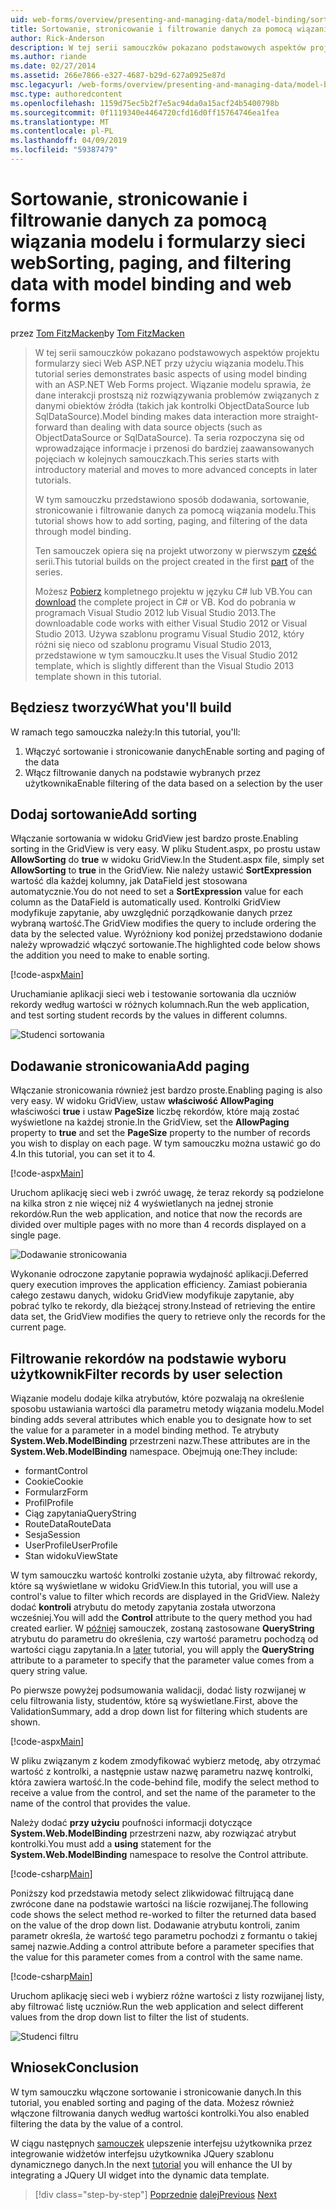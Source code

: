 ```yaml
---
uid: web-forms/overview/presenting-and-managing-data/model-binding/sorting-paging-and-filtering-data
title: Sortowanie, stronicowanie i filtrowanie danych za pomocą wiązania modelu i formularzy sieci web | Dokumentacja firmy Microsoft
author: Rick-Anderson
description: W tej serii samouczków pokazano podstawowych aspektów projektu formularzy sieci Web ASP.NET przy użyciu wiązania modelu. Wiązanie modelu sprawia, że dane interakcji więcej proste —...
ms.author: riande
ms.date: 02/27/2014
ms.assetid: 266e7866-e327-4687-b29d-627a0925e87d
msc.legacyurl: /web-forms/overview/presenting-and-managing-data/model-binding/sorting-paging-and-filtering-data
msc.type: authoredcontent
ms.openlocfilehash: 1159d75ec5b2f7e5ac94da0a15acf24b5400798b
ms.sourcegitcommit: 0f1119340e4464720cfd16d0ff15764746ea1fea
ms.translationtype: MT
ms.contentlocale: pl-PL
ms.lasthandoff: 04/09/2019
ms.locfileid: "59387479"
---
```

# <a name="sorting-paging-and-filtering-data-with-model-binding-and-web-forms"></a><span data-ttu-id="a9c46-104">Sortowanie, stronicowanie i filtrowanie danych za pomocą wiązania modelu i formularzy sieci web</span><span class="sxs-lookup"><span data-stu-id="a9c46-104">Sorting, paging, and filtering data with model binding and web forms</span></span>

<span data-ttu-id="a9c46-105">przez [Tom FitzMacken](https://github.com/tfitzmac)</span><span class="sxs-lookup"><span data-stu-id="a9c46-105">by [Tom FitzMacken](https://github.com/tfitzmac)</span></span>

> <span data-ttu-id="a9c46-106">W tej serii samouczków pokazano podstawowych aspektów projektu formularzy sieci Web ASP.NET przy użyciu wiązania modelu.</span><span class="sxs-lookup"><span data-stu-id="a9c46-106">This tutorial series demonstrates basic aspects of using model binding with an ASP.NET Web Forms project.</span></span> <span data-ttu-id="a9c46-107">Wiązanie modelu sprawia, że dane interakcji prostszą niż rozwiązywania problemów związanych z danymi obiektów źródła (takich jak kontrolki ObjectDataSource lub SqlDataSource).</span><span class="sxs-lookup"><span data-stu-id="a9c46-107">Model binding makes data interaction more straight-forward than dealing with data source objects (such as ObjectDataSource or SqlDataSource).</span></span> <span data-ttu-id="a9c46-108">Ta seria rozpoczyna się od wprowadzające informacje i przenosi do bardziej zaawansowanych pojęciach w kolejnych samouczkach.</span><span class="sxs-lookup"><span data-stu-id="a9c46-108">This series starts with introductory material and moves to more advanced concepts in later tutorials.</span></span>
> 
> <span data-ttu-id="a9c46-109">W tym samouczku przedstawiono sposób dodawania, sortowanie, stronicowanie i filtrowanie danych za pomocą wiązania modelu.</span><span class="sxs-lookup"><span data-stu-id="a9c46-109">This tutorial shows how to add sorting, paging, and filtering of the data through model binding.</span></span>
> 
> <span data-ttu-id="a9c46-110">Ten samouczek opiera się na projekt utworzony w pierwszym [część](retrieving-data.md) serii.</span><span class="sxs-lookup"><span data-stu-id="a9c46-110">This tutorial builds on the project created in the first [part](retrieving-data.md) of the series.</span></span>
> 
> <span data-ttu-id="a9c46-111">Możesz [Pobierz](https://go.microsoft.com/fwlink/?LinkId=286116) kompletnego projektu w języku C# lub VB.</span><span class="sxs-lookup"><span data-stu-id="a9c46-111">You can [download](https://go.microsoft.com/fwlink/?LinkId=286116) the complete project in C# or VB.</span></span> <span data-ttu-id="a9c46-112">Kod do pobrania w programach Visual Studio 2012 lub Visual Studio 2013.</span><span class="sxs-lookup"><span data-stu-id="a9c46-112">The downloadable code works with either Visual Studio 2012 or Visual Studio 2013.</span></span> <span data-ttu-id="a9c46-113">Używa szablonu programu Visual Studio 2012, który różni się nieco od szablonu programu Visual Studio 2013, przedstawione w tym samouczku.</span><span class="sxs-lookup"><span data-stu-id="a9c46-113">It uses the Visual Studio 2012 template, which is slightly different than the Visual Studio 2013 template shown in this tutorial.</span></span>


## <a name="what-youll-build"></a><span data-ttu-id="a9c46-114">Będziesz tworzyć</span><span class="sxs-lookup"><span data-stu-id="a9c46-114">What you'll build</span></span>

<span data-ttu-id="a9c46-115">W ramach tego samouczka należy:</span><span class="sxs-lookup"><span data-stu-id="a9c46-115">In this tutorial, you'll:</span></span>

1. <span data-ttu-id="a9c46-116">Włączyć sortowanie i stronicowanie danych</span><span class="sxs-lookup"><span data-stu-id="a9c46-116">Enable sorting and paging of the data</span></span>
2. <span data-ttu-id="a9c46-117">Włącz filtrowanie danych na podstawie wybranych przez użytkownika</span><span class="sxs-lookup"><span data-stu-id="a9c46-117">Enable filtering of the data based on a selection by the user</span></span>

## <a name="add-sorting"></a><span data-ttu-id="a9c46-118">Dodaj sortowanie</span><span class="sxs-lookup"><span data-stu-id="a9c46-118">Add sorting</span></span>

<span data-ttu-id="a9c46-119">Włączanie sortowania w widoku GridView jest bardzo proste.</span><span class="sxs-lookup"><span data-stu-id="a9c46-119">Enabling sorting in the GridView is very easy.</span></span> <span data-ttu-id="a9c46-120">W pliku Student.aspx, po prostu ustaw **AllowSorting** do **true** w widoku GridView.</span><span class="sxs-lookup"><span data-stu-id="a9c46-120">In the Student.aspx file, simply set **AllowSorting** to **true** in the GridView.</span></span> <span data-ttu-id="a9c46-121">Nie należy ustawić **SortExpression** wartość dla każdej kolumny, jak DataField jest stosowana automatycznie.</span><span class="sxs-lookup"><span data-stu-id="a9c46-121">You do not need to set a **SortExpression** value for each column as the DataField is automatically used.</span></span> <span data-ttu-id="a9c46-122">Kontrolki GridView modyfikuje zapytanie, aby uwzględnić porządkowanie danych przez wybraną wartość.</span><span class="sxs-lookup"><span data-stu-id="a9c46-122">The GridView modifies the query to include ordering the data by the selected value.</span></span> <span data-ttu-id="a9c46-123">Wyróżniony kod poniżej przedstawiono dodanie należy wprowadzić włączyć sortowanie.</span><span class="sxs-lookup"><span data-stu-id="a9c46-123">The highlighted code below shows the addition you need to make to enable sorting.</span></span>

[!code-aspx[Main](sorting-paging-and-filtering-data/samples/sample1.aspx?highlight=5)]

<span data-ttu-id="a9c46-124">Uruchamianie aplikacji sieci web i testowanie sortowania dla uczniów rekordy według wartości w różnych kolumnach.</span><span class="sxs-lookup"><span data-stu-id="a9c46-124">Run the web application, and test sorting student records by the values in different columns.</span></span>

![Studenci sortowania](sorting-paging-and-filtering-data/_static/image2.png)

## <a name="add-paging"></a><span data-ttu-id="a9c46-126">Dodawanie stronicowania</span><span class="sxs-lookup"><span data-stu-id="a9c46-126">Add paging</span></span>

<span data-ttu-id="a9c46-127">Włączanie stronicowania również jest bardzo proste.</span><span class="sxs-lookup"><span data-stu-id="a9c46-127">Enabling paging is also very easy.</span></span> <span data-ttu-id="a9c46-128">W widoku GridView, ustaw **właściwość AllowPaging** właściwości **true** i ustaw **PageSize** liczbę rekordów, które mają zostać wyświetlone na każdej stronie.</span><span class="sxs-lookup"><span data-stu-id="a9c46-128">In the GridView, set the **AllowPaging** property to **true** and set the **PageSize** property to the number of records you wish to display on each page.</span></span> <span data-ttu-id="a9c46-129">W tym samouczku można ustawić go do 4.</span><span class="sxs-lookup"><span data-stu-id="a9c46-129">In this tutorial, you can set it to 4.</span></span>

[!code-aspx[Main](sorting-paging-and-filtering-data/samples/sample2.aspx?highlight=5)]

<span data-ttu-id="a9c46-130">Uruchom aplikację sieci web i zwróć uwagę, że teraz rekordy są podzielone na kilka stron z nie więcej niż 4 wyświetlanych na jednej stronie rekordów.</span><span class="sxs-lookup"><span data-stu-id="a9c46-130">Run the web application, and notice that now the records are divided over multiple pages with no more than 4 records displayed on a single page.</span></span>

![Dodawanie stronicowania](sorting-paging-and-filtering-data/_static/image4.png)

<span data-ttu-id="a9c46-132">Wykonanie odroczone zapytanie poprawia wydajność aplikacji.</span><span class="sxs-lookup"><span data-stu-id="a9c46-132">Deferred query execution improves the application efficiency.</span></span> <span data-ttu-id="a9c46-133">Zamiast pobierania całego zestawu danych, widoku GridView modyfikuje zapytanie, aby pobrać tylko te rekordy, dla bieżącej strony.</span><span class="sxs-lookup"><span data-stu-id="a9c46-133">Instead of retrieving the entire data set, the GridView modifies the query to retrieve only the records for the current page.</span></span>

## <a name="filter-records-by-user-selection"></a><span data-ttu-id="a9c46-134">Filtrowanie rekordów na podstawie wyboru użytkownik</span><span class="sxs-lookup"><span data-stu-id="a9c46-134">Filter records by user selection</span></span>

<span data-ttu-id="a9c46-135">Wiązanie modelu dodaje kilka atrybutów, które pozwalają na określenie sposobu ustawiania wartości dla parametru metody wiązania modelu.</span><span class="sxs-lookup"><span data-stu-id="a9c46-135">Model binding adds several attributes which enable you to designate how to set the value for a parameter in a model binding method.</span></span> <span data-ttu-id="a9c46-136">Te atrybuty **System.Web.ModelBinding** przestrzeni nazw.</span><span class="sxs-lookup"><span data-stu-id="a9c46-136">These attributes are in the **System.Web.ModelBinding** namespace.</span></span> <span data-ttu-id="a9c46-137">Obejmują one:</span><span class="sxs-lookup"><span data-stu-id="a9c46-137">They include:</span></span>

- <span data-ttu-id="a9c46-138">formant</span><span class="sxs-lookup"><span data-stu-id="a9c46-138">Control</span></span>
- <span data-ttu-id="a9c46-139">Cookie</span><span class="sxs-lookup"><span data-stu-id="a9c46-139">Cookie</span></span>
- <span data-ttu-id="a9c46-140">Formularz</span><span class="sxs-lookup"><span data-stu-id="a9c46-140">Form</span></span>
- <span data-ttu-id="a9c46-141">Profil</span><span class="sxs-lookup"><span data-stu-id="a9c46-141">Profile</span></span>
- <span data-ttu-id="a9c46-142">Ciąg zapytania</span><span class="sxs-lookup"><span data-stu-id="a9c46-142">QueryString</span></span>
- <span data-ttu-id="a9c46-143">RouteData</span><span class="sxs-lookup"><span data-stu-id="a9c46-143">RouteData</span></span>
- <span data-ttu-id="a9c46-144">Sesja</span><span class="sxs-lookup"><span data-stu-id="a9c46-144">Session</span></span>
- <span data-ttu-id="a9c46-145">UserProfile</span><span class="sxs-lookup"><span data-stu-id="a9c46-145">UserProfile</span></span>
- <span data-ttu-id="a9c46-146">Stan widoku</span><span class="sxs-lookup"><span data-stu-id="a9c46-146">ViewState</span></span>

<span data-ttu-id="a9c46-147">W tym samouczku wartość kontrolki zostanie użyta, aby filtrować rekordy, które są wyświetlane w widoku GridView.</span><span class="sxs-lookup"><span data-stu-id="a9c46-147">In this tutorial, you will use a control's value to filter which records are displayed in the GridView.</span></span> <span data-ttu-id="a9c46-148">Należy dodać **kontroli** atrybutu do metody zapytania została utworzona wcześniej.</span><span class="sxs-lookup"><span data-stu-id="a9c46-148">You will add the **Control** attribute to the query method you had created earlier.</span></span> <span data-ttu-id="a9c46-149">W [później](using-query-string-values-to-retrieve-data.md) samouczek, zostaną zastosowane **QueryString** atrybutu do parametru do określenia, czy wartość parametru pochodzą od wartości ciągu zapytania.</span><span class="sxs-lookup"><span data-stu-id="a9c46-149">In a [later](using-query-string-values-to-retrieve-data.md) tutorial, you will apply the **QueryString** attribute to a parameter to specify that the parameter value comes from a query string value.</span></span>

<span data-ttu-id="a9c46-150">Po pierwsze powyżej podsumowania walidacji, dodać listy rozwijanej w celu filtrowania listy, studentów, które są wyświetlane.</span><span class="sxs-lookup"><span data-stu-id="a9c46-150">First, above the ValidationSummary, add a drop down list for filtering which students are shown.</span></span>

[!code-aspx[Main](sorting-paging-and-filtering-data/samples/sample3.aspx?highlight=3-11)]

<span data-ttu-id="a9c46-151">W pliku związanym z kodem zmodyfikować wybierz metodę, aby otrzymać wartość z kontrolki, a następnie ustaw nazwę parametru nazwę kontrolki, która zawiera wartość.</span><span class="sxs-lookup"><span data-stu-id="a9c46-151">In the code-behind file, modify the select method to receive a value from the control, and set the name of the parameter to the name of the control that provides the value.</span></span>

<span data-ttu-id="a9c46-152">Należy dodać **przy użyciu** poufności informacji dotyczące **System.Web.ModelBinding** przestrzeni nazw, aby rozwiązać atrybut kontrolki.</span><span class="sxs-lookup"><span data-stu-id="a9c46-152">You must add a **using** statement for the **System.Web.ModelBinding** namespace to resolve the Control attribute.</span></span>

[!code-csharp[Main](sorting-paging-and-filtering-data/samples/sample4.cs)]

<span data-ttu-id="a9c46-153">Poniższy kod przedstawia metody select zlikwidować filtrującą dane zwrócone dane na podstawie wartości na liście rozwijanej.</span><span class="sxs-lookup"><span data-stu-id="a9c46-153">The following code shows the select method re-worked to filter the returned data based on the value of the drop down list.</span></span> <span data-ttu-id="a9c46-154">Dodawanie atrybutu kontroli, zanim parametr określa, że wartość tego parametru pochodzi z formantu o takiej samej nazwie.</span><span class="sxs-lookup"><span data-stu-id="a9c46-154">Adding a control attribute before a parameter specifies that the value for this parameter comes from a control with the same name.</span></span>

[!code-csharp[Main](sorting-paging-and-filtering-data/samples/sample5.cs)]

<span data-ttu-id="a9c46-155">Uruchom aplikację sieci web i wybierz różne wartości z listy rozwijanej listy, aby filtrować listę uczniów.</span><span class="sxs-lookup"><span data-stu-id="a9c46-155">Run the web application and select different values from the drop down list to filter the list of students.</span></span>

![Studenci filtru](sorting-paging-and-filtering-data/_static/image6.png)

## <a name="conclusion"></a><span data-ttu-id="a9c46-157">Wniosek</span><span class="sxs-lookup"><span data-stu-id="a9c46-157">Conclusion</span></span>

<span data-ttu-id="a9c46-158">W tym samouczku włączone sortowanie i stronicowanie danych.</span><span class="sxs-lookup"><span data-stu-id="a9c46-158">In this tutorial, you enabled sorting and paging of the data.</span></span> <span data-ttu-id="a9c46-159">Możesz również włączone filtrowania danych według wartości kontrolki.</span><span class="sxs-lookup"><span data-stu-id="a9c46-159">You also enabled filtering the data by the value of a control.</span></span>

<span data-ttu-id="a9c46-160">W ciągu następnych [samouczek](integrating-jquery-ui.md) ulepszenie interfejsu użytkownika przez integrowanie widżetów interfejsu użytkownika JQuery szablonu dynamicznego danych.</span><span class="sxs-lookup"><span data-stu-id="a9c46-160">In the next [tutorial](integrating-jquery-ui.md) you will enhance the UI by integrating a JQuery UI widget into the dynamic data template.</span></span>

> [!div class="step-by-step"]
> <span data-ttu-id="a9c46-161">[Poprzednie](updating-deleting-and-creating-data.md)
> [dalej](integrating-jquery-ui.md)</span><span class="sxs-lookup"><span data-stu-id="a9c46-161">[Previous](updating-deleting-and-creating-data.md)
[Next](integrating-jquery-ui.md)</span></span>
